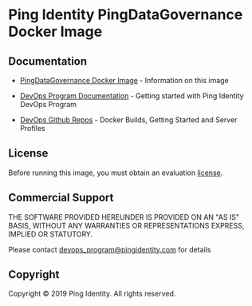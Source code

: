 # Ping Identity PingDataGovernance Docker Image

## Documentation

* [PingDataGovernance Docker Image](https://pingidentity-devops.gitbook.io/devops/docker-images/pingdatagovernance) - Information on this image

* [DevOps Program Documentation](https://pingidentity-devops.gitbook.io/devops) - Getting started with Ping Identity DevOps Program

* [DevOps Github Repos](https://github.com/topics/ping-devops) - Docker Builds, Getting Started and Server Profiles

## License
Before running this image, you must obtain an evaluation [license](https://www.pingidentity.com/en/account/request-license-key.html). 

## Commercial Support
THE SOFTWARE PROVIDED HEREUNDER IS PROVIDED ON AN "AS IS" BASIS, WITHOUT
ANY WARRANTIES OR REPRESENTATIONS EXPRESS, IMPLIED OR STATUTORY.

Please contact devops_program@pingidentity.com for details

## Copyright
Copyright © 2019 Ping Identity. All rights reserved.

